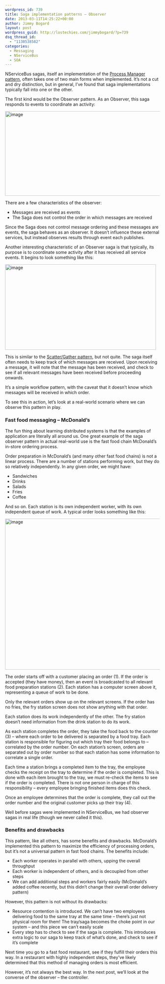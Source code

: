 ```yaml
---
wordpress_id: 739
title: Saga implementation patterns – Observer
date: 2013-03-11T14:25:22+00:00
author: Jimmy Bogard
layout: post
wordpress_guid: http://lostechies.com/jimmybogard/?p=739
dsq_thread_id:
  - "1130538582"
categories:
  - Messaging
  - NServiceBus
  - SOA
---
```

NServiceBus sagas, itself an implementation of the [Process Manager pattern](http://www.eaipatterns.com/ProcessManager.html), often takes one of two main forms when implemented. It’s not a cut and dry distinction, but in general, I’ve found that saga implementations typically fall into one or the other.

The first kind would be the Observer pattern. As an Observer, this saga responds to events to coordinate an activity:

[<img title="image" style="border-top: 0px; border-right: 0px; background-image: none; border-bottom: 0px; padding-top: 0px; padding-left: 0px; border-left: 0px; display: inline; padding-right: 0px" border="0" alt="image" src="https://lostechies.com/content/jimmybogard/uploads/2013/03/image_thumb.png" width="539" height="275" />](https://lostechies.com/content/jimmybogard/uploads/2013/03/image.png)

There are a few characteristics of the observer:

  * Messages are received as events
  * The Saga does not control the order in which messages are received

Since the Saga does not control message ordering and these messages are events, the saga behaves as an observer. It doesn’t influence these external services, but instead observes results through event each publishes.

Another interesting characteristic of an Observer saga is that typically, its purpose is to coordinate some activity after it has received all service events. It begins to look something like this:

[<img title="image" style="border-top: 0px; border-right: 0px; background-image: none; border-bottom: 0px; padding-top: 0px; padding-left: 0px; border-left: 0px; display: inline; padding-right: 0px" border="0" alt="image" src="https://lostechies.com/content/jimmybogard/uploads/2013/03/image_thumb1.png" width="491" height="278" />](https://lostechies.com/content/jimmybogard/uploads/2013/03/image1.png)

This is similar to the [Scatter/Gather pattern](http://www.eaipatterns.com/BroadcastAggregate.html), but not quite. The saga itself often needs to keep track of which messages are received. Upon receiving a message, it will note that the message has been received, and check to see if all relevant messages have been received before proceeding onwards.

It’s a simple workflow pattern, with the caveat that it doesn’t know which messages will be received in which order.

To see this in action, let’s look at a real-world scenario where we can observe this pattern in play.

### Fast food messaging – McDonald’s

The fun thing about learning distributed systems is that the examples of application are literally all around us. One great example of the saga observer pattern in actual real-world use is the fast food chain McDonald’s in-store ordering process.

Order preparation in McDonald’s (and many other fast food chains) is not a linear process. There are a number of stations performing work, but they do so relatively independently. In any given order, we might have:

  * Sandwiches
  * Drinks
  * Salads
  * Fries
  * Coffee

And so on. Each station is its own independent worker, with its own independent queue of work. A typical order looks something like this:

[<img title="image" style="border-top: 0px; border-right: 0px; background-image: none; border-bottom: 0px; padding-top: 0px; padding-left: 0px; border-left: 0px; display: inline; padding-right: 0px" border="0" alt="image" src="https://lostechies.com/content/jimmybogard/uploads/2013/03/image_thumb2.png" width="731" height="491" />](https://lostechies.com/content/jimmybogard/uploads/2013/03/image2.png)

The order starts off with a customer placing an order (1). If the order is accepted (they have money), then an event is broadcasted to all relevant food preparation stations (2). Each station has a computer screen above it, representing a queue of work to be done.

Only the relevant orders show up on the relevant screens. If the order has no fries, the fry station screen does not show anything with that order.

Each station does its work independently of the other. The fry station doesn’t need information from the drink station to do its work.

As each station completes the order, they take the food back to the counter (3) – where each order to be delivered is separated by a food tray. Each station is responsible for figuring out which tray their food belongs to – correlated by the order number. On each station’s screen, orders are separated out by order number so that each station has some information to correlate a single order.

Each time a station brings a completed item to the tray, the employee checks the receipt on the tray to determine if the order is completed. This is done with each item brought to the tray, we must re-check the items to see if the order is completed. There is not one person in charge of this responsibility – every employee bringing finished items does this check.

Once an employee determines that the order is complete, they call out the order number and the original customer picks up their tray (4).

Well before sagas were implemented in NServiceBus, we had observer sagas in real life (though we never called it this).

### Benefits and drawbacks

This pattern, like all others, has some benefits and drawbacks. McDonald’s implemented this pattern to maximize the efficiency of processing orders, but it’s not a universal pattern in fast food chains. The benefits include:

  * Each worker operates in parallel with others, upping the overall throughput
  * Each worker is independent of others, and is decoupled from other steps
  * We can add additional steps and workers fairly easily (McDonald’s added coffee recently, but this didn’t change their overall order delivery pattern)

However, this pattern is not without its drawbacks:

  * Resource contention is introduced. We can’t have two employees delivering food to the same tray at the same time – there’s just not physical room for them! The tray/saga becomes the choke point in our system – and this piece we can’t easily scale
  * Every step has to check to see if the saga is complete. This introduces extra logic to our saga to keep track of what’s done, and check to see if it’s complete

Next time you go to a fast food restaurant, see if they fulfill their orders this way. In a restaurant with highly independent steps, they’ve likely determined that this method of managing orders is most efficient.

However, it’s not always the best way. In the next post, we’ll look at the converse of the observer – the controller.
